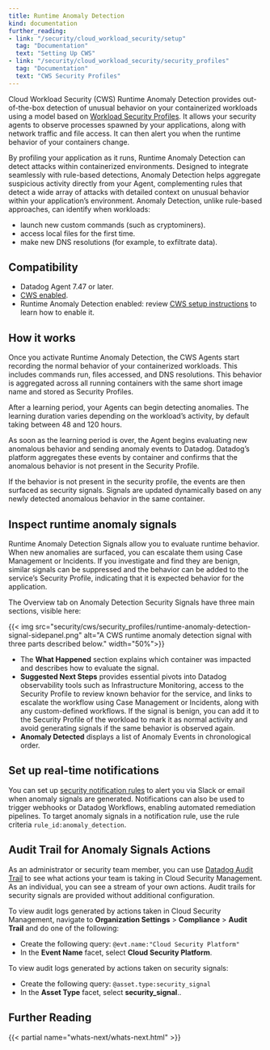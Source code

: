 ```yaml
---
title: Runtime Anomaly Detection
kind: documentation
further_reading:
- link: "/security/cloud_workload_security/setup"
  tag: "Documentation"
  text: "Setting Up CWS"
- link: "/security/cloud_workload_security/security_profiles"
  tag: "Documentation"
  text: "CWS Security Profiles"
---
```


Cloud Workload Security (CWS) Runtime Anomaly Detection provides out-of-the-box detection of unusual behavior on your containerized workloads using a model based on [Workload Security Profiles][6]. It allows your security agents to observe processes spawned by your applications, along with network traffic and file access. It can then alert you when the runtime behavior of your containers change.

By profiling your application as it runs, Runtime Anomaly Detection can detect attacks within containerized environments. Designed to integrate seamlessly with rule-based detections, Anomaly Detection helps aggregate suspicious activity directly from your Agent, complementing rules that detect a wide array of attacks with detailed context on unusual behavior within your application’s environment. Anomaly Detection, unlike rule-based approaches, can identify when workloads:
- launch new custom commands (such as cryptominers).
- access local files for the first time.
- make new DNS resolutions (for example, to exfiltrate data).


## Compatibility

- Datadog Agent 7.47 or later.
- [CWS enabled][1].
- Runtime Anomaly Detection enabled: review [CWS setup instructions][2] to learn how to enable it.


## How it works

Once you activate Runtime Anomaly Detection, the CWS Agents start recording the normal behavior of your containerized workloads. This includes commands run, files accessed, and DNS resolutions. This behavior is aggregated across all running containers with the same short image name and stored as Security Profiles.

After a learning period, your Agents can begin detecting anomalies. The learning duration varies depending on the workload’s activity, by default taking between 48 and 120 hours.

As soon as the learning period is over, the Agent begins evaluating new anomalous behavior and sending anomaly events to Datadog. Datadog’s platform aggregates these events by container and confirms that the anomalous behavior is not present in the Security Profile.

If the behavior is not present in the security profile, the events are then surfaced as security signals. Signals are updated dynamically based on any newly detected anomalous behavior in the same container.



## Inspect runtime anomaly signals


Runtime Anomaly Detection Signals allow you to evaluate runtime behavior. When new anomalies are surfaced, you can escalate them using Case Management or Incidents. If you investigate and find they are benign, similar signals can be suppressed and the behavior can be added to the service’s Security Profile, indicating that it is expected behavior for the application.

The Overview tab on Anomaly Detection Security Signals have three main sections, visible here:

{{< img src="security/cws/security_profiles/runtime-anomaly-detection-signal-sidepanel.png" alt="A CWS runtime anomaly detection signal with three parts described below." width="50%">}}

- The **What Happened** section explains which container was impacted and describes how to evaluate the signal.
- **Suggested Next Steps** provides essential pivots into Datadog observability tools such as Infrastructure Monitoring, access to the Security Profile to review known behavior for the service, and links to escalate the workflow using Case Management or Incidents, along with any custom-defined workflows. If the signal is benign, you can add it to the Security Profile of the workload to mark it as normal activity and avoid generating signals if the same behavior is observed again.
- **Anomaly Detected** displays a list of Anomaly Events in chronological order.

## Set up real-time notifications

You can set up [security notification rules][3] to alert you via Slack or email when anomaly signals are generated. Notifications can also be used to trigger webhooks or Datadog Workflows, enabling automated remediation pipelines. To target anomaly signals in a notification rule, use the rule criteria `rule_id:anomaly_detection`.

## Audit Trail for Anomaly Signals Actions

As an administrator or security team member, you can use [Datadog Audit Trail][5] to see what actions your team is taking in Cloud Security Management. As an individual, you can see a stream of your own actions. Audit trails for security signals are provided without additional configuration.



To view audit logs generated by actions taken in Cloud Security Management, navigate to **Organization Settings** > **Compliance** > **Audit Trail** and do one of the following:
- Create the following query: `@evt.name:"Cloud Security Platform"`
- In the **Event Name** facet, select **Cloud Security Platform**.

To view audit logs generated by actions taken on security signals:
- Create the following query: `@asset.type:security_signal`
- In the **Asset Type** facet, select **security_signal**..

## Further Reading
{{< partial name="whats-next/whats-next.html" >}}

[1]: /security/cloud_workload_security/setup
[2]: /security/cloud_workload_security/setup?tab=kuberneteshelm#configure-the-cws-agent
[3]: /security/notifications/rules/
[4]: /security/explorer/#inspect-a-security-signal
[5]: /account_management/audit_trail/#overview
[6]: /security/cloud_workload_security/security_profiles

